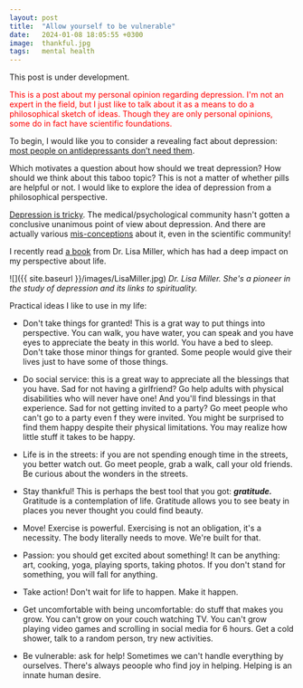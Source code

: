 ```yaml
---
layout: post
title:  "Allow yourself to be vulnerable"
date:   2024-01-08 18:05:55 +0300
image:  thankful.jpg
tags:   mental health
---
```




This post is under development.

<span style="color: red"> 
This is a post about my personal opinion regarding depression. I'm not an expert in the field, but I just like to talk about it as a means to do a  philosophical sketch of ideas. Though they are only personal opinions, some do in fact have scientific foundations.</span>



To begin, I would like you to consider a revealing fact about depression: [most people on antidepressants don’t need them](https://www.economist.com/leaders/2022/10/19/most-people-on-antidepressants-dont-need-them?utm_medium=social-media.content.np&utm_source=linkedin&utm_campaign=editorial-social&utm_content=discovery.content).


Which motivates a question about how should we treat depression? How should we think about this taboo topic? This is not a matter of whether pills are helpful or not. I would like to explore the idea of depression from a philosophical perspective.

[Depression is tricky](https://time.com/4053881/antidepressant-placebo-effect/). The medical/psychological community hasn't gotten a conclusive unanimous point of view about depression. And there are actually various [mis-conceptions](https://www.ncbi.nlm.nih.gov/pmc/articles/PMC6001865/) about it, even in the scientific community!







I recently read [a book](https://www.goodreads.com/book/show/58818434-the-awakened-brain)  from Dr. Lisa Miller, which has had a deep impact on my perspective about life.

![]({{ site.baseurl }}/images/LisaMiller.jpg)
*Dr. Lisa Miller. She's a pioneer in the study of depression and its links to spirituality.*




Practical ideas I like to use in my life:

- Don't take things for granted! This is a grat way to put things into perspective. You can walk, you have water, you can speak and you have eyes to appreciate the beaty in this world. You have a bed to sleep. Don't take those minor things for granted. Some people would give their lives just to have some of those things.

- Do social service: this is a great way to appreciate all the blessings that you have. Sad for not having a girlfriend? Go help adults with physical disabilities who will never have one! And you'll find blessings in that experience. Sad for not getting invited to a party? Go meet people who can't go to a party even f they were invited. You might be surprised to find them happy despite their physical limitations. You may realize how little stuff it takes to be happy. 



- Life is in the streets: if you are not spending enough time in the streets, you better watch out. Go meet people, grab a walk, call your old friends. Be curious about the wonders in the streets.


- Stay thankful! This is perhaps the best tool that you got:  ***gratitude.*** Gratitude is a contemplation of life. Gratitude allows you to see beaty in places you never thought you could find beauty. 

- Move! Exercise is powerful. Exercising is not an obligation, it's a necessity. The body literally needs to move. We're built for that.


- Passion: you should get excited about something! It can be anything: art, cooking, yoga, playing sports, taking photos. If you don't stand for something, you will fall for anything.


- Take action! Don't wait for life to happen. Make it happen.


- Get uncomfortable with being uncomfortable: do stuff that makes you grow. You can't grow on your couch watching TV. You can't grow playing video games and scrolling in social media for 6 hours. Get a cold shower, talk to a random person, try new activities.



- Be vulnerable: ask for help! Sometimes we can't handle everything by ourselves. There's always peoople who find joy in helping. Helping is an innate human desire. 








